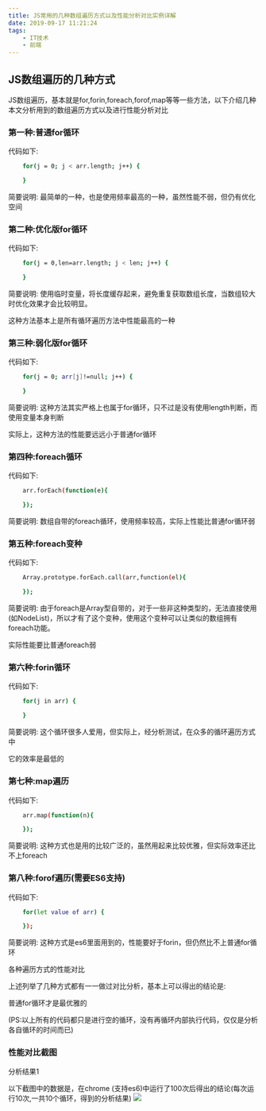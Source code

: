```yaml
---
title: JS常用的几种数组遍历方式以及性能分析对比实例详解
date: 2019-09-17 11:21:24
tags:
    - IT技术
    - 前端
---
```

## JS数组遍历的几种方式

JS数组遍历，基本就是for,forin,foreach,forof,map等等一些方法，以下介绍几种本文分析用到的数组遍历方式以及进行性能分析对比
### 第一种:普通for循环

代码如下:

``` bash
    for(j = 0; j < arr.length; j++) {

    }
```
简要说明: 最简单的一种，也是使用频率最高的一种，虽然性能不弱，但仍有优化空间
<!-- more -->
### 第二种:优化版for循环

代码如下:
``` bash
    for(j = 0,len=arr.length; j < len; j++) {

    }
```
简要说明: 使用临时变量，将长度缓存起来，避免重复获取数组长度，当数组较大时优化效果才会比较明显。

这种方法基本上是所有循环遍历方法中性能最高的一种

### 第三种:弱化版for循环

代码如下:
``` bash
    for(j = 0; arr[j]!=null; j++) {

    }
```
简要说明: 这种方法其实严格上也属于for循环，只不过是没有使用length判断，而使用变量本身判断

实际上，这种方法的性能要远远小于普通for循环

### 第四种:foreach循环

代码如下:
``` bash
    arr.forEach(function(e){

    });
```
简要说明: 数组自带的foreach循环，使用频率较高，实际上性能比普通for循环弱

### 第五种:foreach变种

代码如下:
``` bash
    Array.prototype.forEach.call(arr,function(el){

    });
```
简要说明: 由于foreach是Array型自带的，对于一些非这种类型的，无法直接使用(如NodeList)，所以才有了这个变种，使用这个变种可以让类似的数组拥有foreach功能。

实际性能要比普通foreach弱

### 第六种:forin循环

代码如下:
``` bash
    for(j in arr) {

    }
```
简要说明: 这个循环很多人爱用，但实际上，经分析测试，在众多的循环遍历方式中

它的效率是最低的

### 第七种:map遍历

代码如下:
``` bash
    arr.map(function(n){

    });
```
简要说明: 这种方式也是用的比较广泛的，虽然用起来比较优雅，但实际效率还比不上foreach

### 第八种:forof遍历(需要ES6支持)

代码如下:
``` bash
    for(let value of arr) {

    });
```
简要说明: 这种方式是es6里面用到的，性能要好于forin，但仍然比不上普通for循环

各种遍历方式的性能对比

上述列举了几种方式都有一一做过对比分析，基本上可以得出的结论是:

普通for循环才是最优雅的

(PS:以上所有的代码都只是进行空的循环，没有再循环内部执行代码，仅仅是分析各自循环的时间而已)

### 性能对比截图

分析结果1

以下截图中的数据是，在chrome (支持es6)中运行了100次后得出的结论(每次运行10次,一共10个循环，得到的分析结果)
![](array.png)


